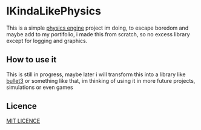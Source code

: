 # IKindaLikePhysics
This is a simple [physics engine](https://en.wikipedia.org/wiki/Physics_engine) project im doing, to escape boredom and maybe add to my portifolio, i made this from scratch, so no excess library except for logging and graphics.

## How to use it
This is still in progress, maybe later i will transform this into a library like [bullet3](https://github.com/bulletphysics/bullet3) or something like that, im thinking of using it in more future projects, simulations or even games

## Licence
[MIT LICENCE](LICENCE)
